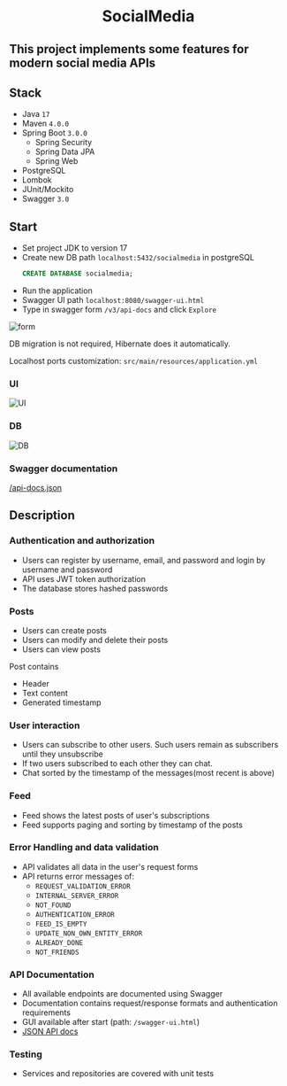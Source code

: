 <h1 align="center"> 
  SocialMedia
</h1>

## This project implements some features for modern social media APIs

## Stack

- Java ```17```
- Maven ```4.0.0```
- Spring Boot ```3.0.0```
    - Spring Security
    - Spring Data JPA
    - Spring Web
- PostgreSQL
- Lombok
- JUnit/Mockito
- Swagger ```3.0```

## Start

- Set project JDK to version 17
- Create new DB path ```localhost:5432/socialmedia``` in postgreSQL
  ```SQL
  CREATE DATABASE socialmedia;
  ```
- Run the application
- Swagger UI path ```localhost:8080/swagger-ui.html```
- Type in swagger form ```/v3/api-docs``` and click ```Explore```

<image
  src="/form.png"
  alt="form"
  caption="form">

DB migration is not required, Hibernate does it automatically.

Localhost ports customization: ```src/main/resources/application.yml```

### UI
<image
src="/UI.png"
alt="UI"
caption="UI">

### DB
<image
src="/DB.png"
alt="DB"
caption="DB">

### Swagger documentation

[/api-docs.json](https://github.com/ABolodurin/SocialMedia/blob/master/api-docs.json)

## Description

###	Authentication and authorization

- Users can register by username, email, and password
  and login by username and password
- API uses JWT token authorization
- The database stores hashed passwords

###	Posts

- Users can create posts
- Users can modify and delete their posts
- Users can view posts


Post contains
- Header
- Text content
- Generated timestamp

###	User interaction

- Users can subscribe to other users.
  Such users remain as subscribers until they unsubscribe
- If two users subscribed to each other they can chat.
- Chat sorted by the timestamp of the messages(most recent is above)

###	Feed

- Feed shows the latest posts of user's subscriptions
- Feed supports paging and sorting by timestamp of the posts

### Error Handling and data validation

- API validates all data in the user's request forms
- API returns error messages of:
    - ```REQUEST_VALIDATION_ERROR```
    - ```INTERNAL_SERVER_ERROR```
    - ```NOT_FOUND```
    - ```AUTHENTICATION_ERROR```
    - ```FEED_IS_EMPTY```
    - ```UPDATE_NON_OWN_ENTITY_ERROR```
    - ```ALREADY_DONE```
    - ```NOT_FRIENDS```

### API Documentation

- All available endpoints are documented using Swagger
- Documentation contains request/response formats
  and authentication requirements
- GUI available after start (path: ```/swagger-ui.html```)
- [JSON API docs](https://github.com/ABolodurin/SocialMedia/blob/master/api-docs.json)

### Testing

- Services and repositories are covered with unit tests
